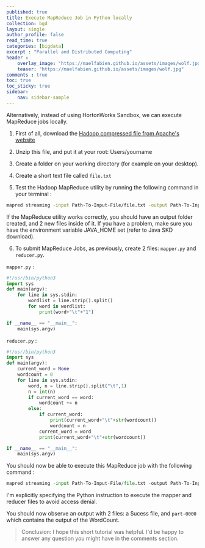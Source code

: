 ```yaml
---
published: true
title: Execute MapReduce Job in Python locally
collection: bgd
layout: single
author_profile: false
read_time: true
categories: [bigdata]
excerpt : "Parallel and Distributed Computing"
header :
    overlay_image: "https://maelfabien.github.io/assets/images/wolf.jpg"
    teaser: "https://maelfabien.github.io/assets/images/wolf.jpg"
comments : true
toc: true
toc_sticky: true
sidebar:
    nav: sidebar-sample
---
```


Alternatively, instead of using HortonWorks Sandbox, we can execute MapReduce jobs locally. 

1) First of all, download the [Hadoop compressed file from Apache's website](http://www.apache.org/dyn/closer.cgi/hadoop/common/hadoop-3.2.0/hadoop-3.2.0.tar.gz)

2) Unzip this file, and put it at your root: Users/yourname

3) Create a folder on your working directory (for example on your desktop). 

4) Create a short text file called `file.txt`

5) Test the Hadoop MapReduce utility by running the following command in your terminal :

```bash
mapred streaming -input Path-To-Input-File/file.txt -output Path-To-Input-File/Output -mapper /bin/cat -reducer /usr/bin/wc
```

If the MapReduce utility works correctly, you should have an output folder created, and 2 new files inside of it. 
If you have a problem, make sure you have the environment variable JAVA_HOME set (refer to Java SKD download).

6) To submit MapReduce Jobs, as previously, create 2 files: `mapper.py` and `reducer.py`.

`mapper.py` :

```python
#!/usr/bin/python3
import sys
def main(argv):
    for line in sys.stdin:
        wordlist = line.strip().split()
        for word in wordlist:
            print(word+"\t"+"1")

if __name__ == "__main__":
    main(sys.argv)
```

`reducer.py` :

```python
#!/usr/bin/python3
import sys
def main(argv):
    current_word = None
    wordcount = 0
    for line in sys.stdin:
        word, n = line.strip().split("\t",1)
        n = int(n)
        if current_word == word:
            wordcount += n
        else:
            if current_word:
                print(current_word+"\t"+str(wordcount))
                wordcount = n
            current_word = word
            print(current_word+"\t"+str(wordcount))

if __name__ == "__main__":
    main(sys.argv)
```

You should now be able to execute this MapReduce job with the following command :

```python
mapred streaming -input Path-To-Input-File/file.txt -output Path-To-Input-File/Output -mapper "python Path-To-Mapper/mapper.py" -reducer "python Path-To-Reducer/reducer.py"
```

I'm explicitly specifying the Python instruction to execute the mapper and reducer files to avoid access denial. 

You should now observe an output with 2 files: a Sucess file, and `part-0000` which contains the output of the WordCount.

> Conclusion: I hope this short tutorial was helpful. I'd be happy to answer any question you might have in the comments section.